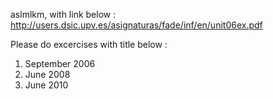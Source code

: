 aslmlkm,
with link below :
http://users.dsic.upv.es/asignaturas/fade/inf/en/unit06ex.pdf 

Please do excercises with title below : 

1. September 2006
2. June 2008
3. June 2010
